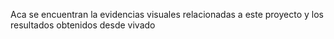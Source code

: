 Aca se encuentran la evidencias visuales relacionadas a este proyecto y los resultados obtenidos desde vivado

